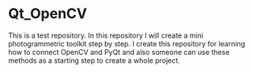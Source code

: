 # Qt_OpenCV
This is a test repository. In this repository I will create a mini photogrammetric toolkit step by step.
I create this repository for learning how to connect OpenCV and PyQt and also someone can use these methods as a
starting step to create a whole project.
